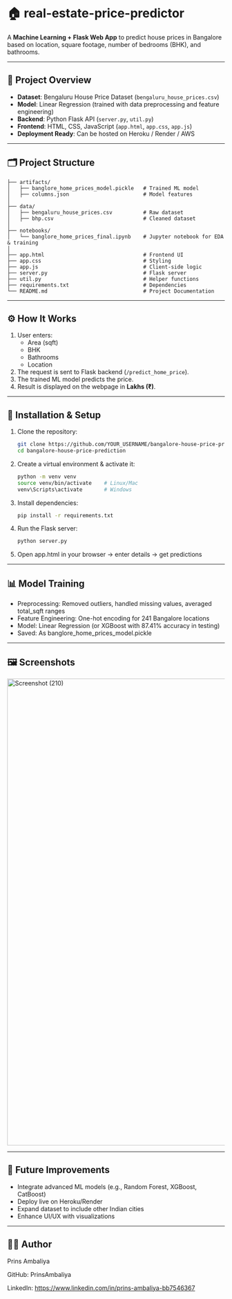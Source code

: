 # 🏠 real-estate-price-predictor

A **Machine Learning + Flask Web App** to predict house prices in Bangalore based on location, square footage, number of bedrooms (BHK), and bathrooms.

---

## 📌 Project Overview
- **Dataset**: Bengaluru House Price Dataset (`bengaluru_house_prices.csv`)
- **Model**: Linear Regression (trained with data preprocessing and feature engineering)
- **Backend**: Python Flask API (`server.py`, `util.py`)
- **Frontend**: HTML, CSS, JavaScript (`app.html`, `app.css`, `app.js`)
- **Deployment Ready**: Can be hosted on Heroku / Render / AWS

---

## 🗂 Project Structure

```text
├── artifacts/
│   ├── banglore_home_prices_model.pickle   # Trained ML model
│   ├── columns.json                        # Model features
│
├── data/
│   ├── bengaluru_house_prices.csv          # Raw dataset
│   ├── bhp.csv                             # Cleaned dataset
│
├── notebooks/
│   └── banglore_home_prices_final.ipynb    # Jupyter notebook for EDA & training
│
├── app.html                                # Frontend UI
├── app.css                                 # Styling
├── app.js                                  # Client-side logic
├── server.py                               # Flask server
├── util.py                                 # Helper functions
├── requirements.txt                        # Dependencies
└── README.md                               # Project Documentation
```   
---

## ⚙️ How It Works
1. User enters:
   - Area (sqft)
   - BHK
   - Bathrooms
   - Location
2. The request is sent to Flask backend (`/predict_home_price`).
3. The trained ML model predicts the price.
4. Result is displayed on the webpage in **Lakhs (₹)**.

---

## 🚀 Installation & Setup

1. Clone the repository:
   ```bash
   git clone https://github.com/YOUR_USERNAME/bangalore-house-price-prediction.git
   cd bangalore-house-price-prediction
2. Create a virtual environment & activate it:
   ```bash
   python -m venv venv
   source venv/bin/activate    # Linux/Mac
   venv\Scripts\activate       # Windows
3. Install dependencies:
   ```bash
   pip install -r requirements.txt
4. Run the Flask server:
   ```bash
   python server.py
5. Open app.html in your browser → enter details → get predictions

---

## 📊 Model Training
- Preprocessing: Removed outliers, handled missing values, averaged total_sqft ranges
- Feature Engineering: One-hot encoding for 241 Bangalore locations
- Model: Linear Regression (or XGBoost with 87.41% accuracy in testing)
- Saved: As banglore_home_prices_model.pickle

---

## 🖼 Screenshots

<img width="1920" height="1080" alt="Screenshot (210)" src="https://github.com/user-attachments/assets/4d69a1ad-2b7f-46fd-8796-fc61c51ec8d0" />

---

## 🔮 Future Improvements
- Integrate advanced ML models (e.g., Random Forest, XGBoost, CatBoost)
- Deploy live on Heroku/Render
- Expand dataset to include other Indian cities
- Enhance UI/UX with visualizations

---

## 👨‍💻 Author
Prins Ambaliya

GitHub: PrinsAmbaliya

LinkedIn: https://www.linkedin.com/in/prins-ambaliya-bb7546367 

